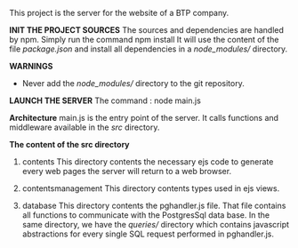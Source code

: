 This project is the server for the website of a BTP company.

**INIT THE PROJECT SOURCES**
The sources and dependencies are handled by npm.
Simply run the command 
  npm install
It will use the content of the file *package.json* and install all dependencies in a *node_modules/* directory.

**WARNINGS**
* Never add the *node_modules/* directory to the git repository.

**LAUNCH THE SERVER**
The command :
  node main.js

**Architecture**
main.js is the entry point of the server. It calls functions and middleware available in the *src* directory.

**The content of the src directory**

1. contents
This directory contents the necessary ejs code to generate every web pages the server will return to a web browser.

2. contentsmanagement
This directory contents types used in ejs views.

3. database
This directory contents the pghandler.js file. That file contains all functions to communicate with the PostgresSql data base.
In the same directory, we have the *queries/* directory which contains javascript abstractions for every single SQL request performed in pghandler.js.

